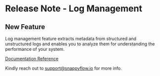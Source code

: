 # Release Note - Log Management

## New Feature

Log management feature extracts metadata from structured and unstructured logs and enables you to analyze them for understanding the performance of your system.

[Documentation Reference](/docs/sidebar-snappyflow-saas/Log_management/log_overview) 

Kindly reach out to [support@snappyflow.io](mailto:support@snappyflow.io) for more info.